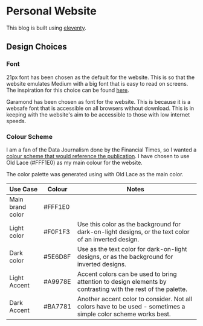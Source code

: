 # Personal Website

This blog is built using [eleventy](https://www.11ty.io/docs/).

## Design Choices

### Font

21px font has been chosen as the default for the website. This is so that the website emulates Medium with a big font that is easy to read on screens. The inspiration for this choice can be found [here](https://learnui.design/blog/mobile-desktop-website-font-size-guidelines.html).

Garamond has been chosen as font for the website. This is because it is a websafe font that is accessible on all browsers without download. This is in keeping with the website's aim to be accessible to those with low internet speeds. 

### Colour Scheme

I am a fan of the Data Journalism done by the Financial Times, so I wanted a [colour scheme that would reference the publication](https://www.schemecolor.com/financial-times-web-site.php). I have chosen to use Old Lace (#FFF1E0) as my main colour for the website. 

The color palette was generated using [](http://colormind.io/bootstrap/) with Old Lace as the main color. 

|Use Case|Colour|Notes|
--- | --- | ---
|Main brand color|#FFF1E0||
|Light color|#F0F1F3|Use this color as the background for dark-on-light designs, or the text color of an inverted design.|
|Dark color|#5E6D8F|Use as the text color for dark-on-light designs, or as the background for inverted designs.|
|Light Accent|#A9978E|Accent colors can be used to bring attention to design elements by contrasting with the rest of the palette.|
|Dark Accent|#BA7781|Another accent color to consider. Not all colors have to be used - sometimes a simple color scheme works best.|

